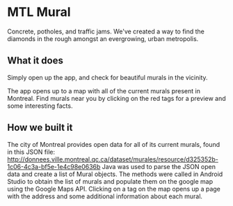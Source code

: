# MTL Mural
Concrete, potholes, and traffic jams. We've created a way to find the diamonds in the rough amongst an evergrowing, urban metropolis.

## What it does
Simply open up the app, and check for beautiful murals in the vicinity.

The app opens up to a map with all of the current murals present in Montreal. Find murals near you by clicking on the red tags for a preview and some interesting facts.

## How we built it
The city of Montreal provides open data for all of its current murals, found in this JSON file: http://donnees.ville.montreal.qc.ca/dataset/murales/resource/d325352b-1c06-4c3a-bf5e-1e4c98e0636b Java was used to parse the JSON open data and create a list of Mural objects. The methods were called in Android Studio to obtain the list of murals and populate them on the google map using the Google Maps API. Clicking on a tag on the map opens up a page with the address and some additional information about each mural.
